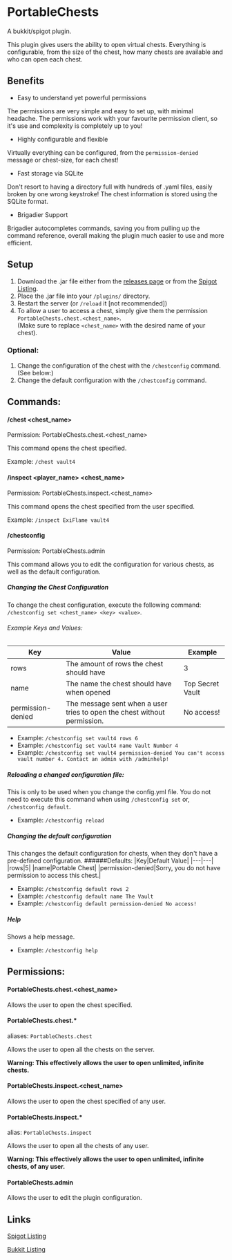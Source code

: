 # PortableChests
A bukkit/spigot plugin.

This plugin gives users the ability to open virtual chests. Everything is configurable, from the size of the chest, how many chests are available and who can open each chest.

## Benefits
* Easy to understand yet powerful permissions

The permissions are very simple and easy to set up, with minimal headache. 
The permissions work with your favourite permission client, so it's use and complexity is completely up to you!
* Highly configurable and flexible

Virtually everything can be configured, from the `permission-denied` message or chest-size, for each chest!
* Fast storage via SQLite

Don't resort to having a directory full with hundreds of .yaml files, easily broken by one wrong keystroke! The chest information is stored using the SQLite format.

* Brigadier Support

Brigadier autocompletes commands, saving you from pulling up the command reference, overall making the plugin much easier to use and more efficient.

## Setup
1. Download the .jar file either from the [releases page](https://github.com/maxrumsey/PortableChests/releases) or from the [Spigot Listing](https://www.spigotmc.org/resources/portablechests.77408/).
2. Place the .jar file into your `/plugins/` directory. 
3. Restart the server (or `/reload` it [not recommended])
4. To allow a user to access a chest, simply give them the permission `PortableChests.chest.<chest_name>`. <br />
(Make sure to replace `<chest_name>` with the desired name of your chest).
### Optional:
1. Change the configuration of the chest with the `/chestconfig` command. (See below:)
2. Change the default configuration with the `/chestconfig` command.
## Commands:
#### /chest <chest_name>

Permission: PortableChests.chest.<chest_name>

This command opens the chest specified.

Example: `/chest vault4`
#### /inspect <player_name> <chest_name>

Permission: PortableChests.inspect.<chest_name>

This command opens the chest specified from the user specified.

Example: `/inspect ExiFlame vault4`
#### /chestconfig

Permission: PortableChests.admin

This command allows you to edit the configuration for various chests, as well as the default configuration.
##### Changing the Chest Configuration
To change the chest configuration, execute the following command: `/chestconfig set <chest_name> <key> <value>`.

###### Example Keys and Values:
|Key|Value|Example|
|---|---|---|
|rows|The amount of rows the chest should have|3|
|name|The name the chest should have when opened|Top Secret Vault|
|permission-denied|The message sent when a user tries to open the chest without permission.|No access!|

* Example: `/chestconfig set vault4 rows 6`
* Example: `/chestconfig set vault4 name Vault Number 4`
* Example: `/chestconfig set vault4 permission-denied You can't access vault number 4. Contact an admin with /adminhelp!`
##### Reloading a changed configuration file:
This is only to be used when you change the config.yml file. You do not need to execute this command when using `/chestconfig set` or, `/chestconfig default`.
* Example: `/chestconfig reload`
##### Changing the default configuration
This changes the default configuration for chests, when they don't have a pre-defined configuration.
######Defaults:
|Key|Default Value|
|---|---|
|rows|5|
|name|Portable Chest|
|permission-denied|Sorry, you do not have permission to access this chest.|
* Example: `/chestconfig default rows 2`
* Example: `/chestconfig default name The Vault`
* Example: `/chestconfig default permission-denied No access!`
##### Help
Shows a help message.
* Example: `/chestconfig help`

## Permissions:

#### PortableChests.chest.<chest_name>
Allows the user to open the chest specified.

#### PortableChests.chest.*
aliases: `PortableChests.chest`

Allows the user to open all the chests on the server.

**Warning: This effectively allows the user to open unlimited, infinite chests.**

#### PortableChests.inspect.<chest_name>
Allows the user to open the chest specified of any user.

#### PortableChests.inspect.*
alias: `PortableChests.inspect`

Allows the user to open all the chests of any user.

**Warning: This effectively allows the user to open unlimited, infinite chests, of any user.**

#### PortableChests.admin
Allows the user to edit the plugin configuration.

## Links
[Spigot Listing](https://www.spigotmc.org/resources/portablechests.77408/)

[Bukkit Listing](https://dev.bukkit.org/projects/PortableChests)
